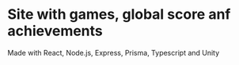 # Site with games, global score anf achievements

Made with React, Node.js, Express, Prisma, Typescript and Unity